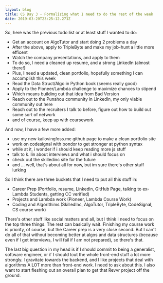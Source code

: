 ```yaml
---
layout: blog
title: CS Day 3 - Formalizing what I need to do the rest of the week
date: 2019-03-20T23:25:12.271Z
---
```

So, here was the previous todo list or at least stuff  I wanted to do:

* Get an account on AlgoTutor and start doing 2 problems a day
* After the above, apply to TripleByte and make my job-hunt a little more efficent
* Watch the company presentations, and apply to them
* To do so, I need a cleaned up resume, and a strong LinkedIn (almost there!)
* Plus, I need a updated, clean portfolio, hopefully something I can accomplish this week
* Read the Data Struct/Algo in Python book (seems really good)
* Apply to the Pioneer/Lambda challenge to maximize chances to stipend 
* Which means building out that idea from Bad Version 
* Reach out to the Punahou community in LinkedIn, my only viable community out here
* Reach out to the recruiters I talk to before, figure out how to build out some sort of network
* and of course, keep up with coursework

And now, I have a few more added:

* use my new kailovingfoss.me github page to make a clean portfolio site
* work on codesignal with bondor to get stronger at python syntax
* while at it, i wonder if i should keep reading more js stuff
* talk to k. lin about interviews and what i should focus on
* check out the skilledinc site for the future
* and ... well, that's about all for now, but im sure there's other stuff lurking

So I think there are three buckets that I need to put all this stuff in:

* Career Prep (Portfolio, resume, LinkedIn, GitHub Page, talking to ex-Lambda Students, getting CC verified)
* Projects and Lambda work (Pioneer, Lambda Course Work)
* Coding and Algorithims (SkilledInc, AlgoTutor, TripleByte, CodeSignal, CS course work)

There's other stuff like social matters and all, but I think I need to focus on the top three things. The rest can basically wait. Finishing my course work is priority, of course, but the Career prep is a very close second. But I can't do all of that without becoming better at algos and data structures (because even if I get interviews, I will fail if I am not prepared), so there's that.

The last big question in my head is if I should commit to being a generalist, software engineer, or if I should tout the whole front-end stuff a lot more strongly. I gravitate towards the backend, and I like projects that deal with algorithms A LOT more than front-end work. I need to ask about this. I also want to start fleshing out an overall plan to get that Revvr project off the ground.
